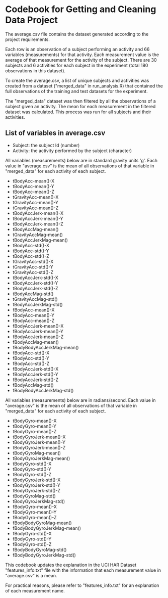 # Codebook for Getting and Cleaning Data Project

The average.csv file contains the dataset generated according to the project requirements.

Each row is an observation of a subject performing an activity and 66 variables (measurements) for that activity. Each measurement value is the average of that measurement for the activity of the subject. There are 30 subjects and 6 activities for each subject in the experiment (total 180 observations in this dataset).

To create the average.csv, a list of unique subjects and activities was created from a dataset ("merged_data" in run_analysis.R) that contained the full observations of the training and test datasets for the experiment.

The "merged_data" dataset was then filtered by all the observations of a subject given an activity. The mean for each measurement in the filtered dataset was calculated. This process was run for all subjects and their activities.

## List of variables in average.csv

- Subject: the subject Id (number)
- Activity: the activity performed by the subject (character)

All variables (measurements) below are in standard gravity units 'g'. Each value in "average.csv" is the mean of all observations of that variable in "merged_data" for each activity of each subject.
- tBodyAcc-mean()-X
- tBodyAcc-mean()-Y
- tBodyAcc-mean()-Z
- tGravityAcc-mean()-X
- tGravityAcc-mean()-Y
- tGravityAcc-mean()-Z
- tBodyAccJerk-mean()-X
- tBodyAccJerk-mean()-Y
- tBodyAccJerk-mean()-Z
- tBodyAccMag-mean()
- tGravityAccMag-mean()
- tBodyAccJerkMag-mean()
- tBodyAcc-std()-X
- tBodyAcc-std()-Y
- tBodyAcc-std()-Z
- tGravityAcc-std()-X
- tGravityAcc-std()-Y
- tGravityAcc-std()-Z
- tBodyAccJerk-std()-X
- tBodyAccJerk-std()-Y
- tBodyAccJerk-std()-Z
- tBodyAccMag-std()
- tGravityAccMag-std()
- tBodyAccJerkMag-std()
- fBodyAcc-mean()-X
- fBodyAcc-mean()-Y
- fBodyAcc-mean()-Z
- fBodyAccJerk-mean()-X
- fBodyAccJerk-mean()-Y
- fBodyAccJerk-mean()-Z
- fBodyAccMag-mean()
- fBodyBodyAccJerkMag-mean()
- fBodyAcc-std()-X
- fBodyAcc-std()-Y
- fBodyAcc-std()-Z
- fBodyAccJerk-std()-X
- fBodyAccJerk-std()-Y
- fBodyAccJerk-std()-Z
- fBodyAccMag-std()
- fBodyBodyAccJerkMag-std()

All variables (measurements) below are in radians/second. Each value in "average.csv" is the mean of all observations of that variable in "merged_data" for each activity of each subject.
- tBodyGyro-mean()-X
- tBodyGyro-mean()-Y
- tBodyGyro-mean()-Z
- tBodyGyroJerk-mean()-X
- tBodyGyroJerk-mean()-Y
- tBodyGyroJerk-mean()-Z
- tBodyGyroMag-mean()
- tBodyGyroJerkMag-mean()
- tBodyGyro-std()-X
- tBodyGyro-std()-Y
- tBodyGyro-std()-Z
- tBodyGyroJerk-std()-X
- tBodyGyroJerk-std()-Y
- tBodyGyroJerk-std()-Z
- tBodyGyroMag-std()
- tBodyGyroJerkMag-std()
- fBodyGyro-mean()-X
- fBodyGyro-mean()-Y
- fBodyGyro-mean()-Z
- fBodyBodyGyroMag-mean()
- fBodyBodyGyroJerkMag-mean()
- fBodyGyro-std()-X
- fBodyGyro-std()-Y
- fBodyGyro-std()-Z
- fBodyBodyGyroMag-std()
- fBodyBodyGyroJerkMag-std()

This codebook updates the explanation in the UCI HAR Dataset "features_info.txt" file with the information that each measurement value in "average.csv" is a mean.

For practical reasons, please refer to "features_info.txt" for an explanation of each measurement name.